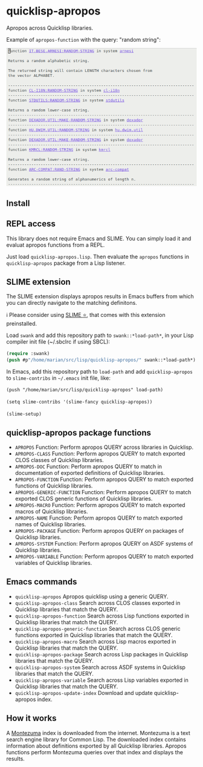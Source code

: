 # quicklisp-apropos

Apropos across Quicklisp libraries.

Example of `apropos-function` with the query: "random string":

![apropos-random-string-example](apropos-random-string.png "Example result of apropos with 'random string' as query")

## Install

## REPL access

This library does not require Emacs and SLIME. You can simply load it and evaluat apropos functions from a REPL.

Just load `quicklisp-apropos.lisp`. Then evaluate the `apropos` functions in `quicklisp-apropos` package from a Lisp listener.

## SLIME extension

The SLIME extension displays apropos results in Emacs buffers from which you can directly navigate to the matching definitons.

ℹ️ Please consider using [SLIME :star:](https://github.com/mmontone/slime-star), that comes with this extension preinstalled.

Load `swank` and add this repository path to `swank::*load-path*`, in your Lisp compiler init file (~/.sbclrc if using SBCL):

```lisp
(require :swank)
(push #p"/home/marian/src/lisp/quicklisp-apropos/" swank::*load-path*)
```

In Emacs, add this repository path to `load-path` and add `quicklisp-apropos` to `slime-contribs` in `~/.emacs` init file, like:

```
(push "/home/marian/src/lisp/quicklisp-apropos" load-path)

(setq slime-contribs '(slime-fancy quicklisp-apropos))

(slime-setup)
```

## quicklisp-apropos package functions

* `APROPOS`
  Function: Perform apropos QUERY across libraries in Quicklisp.
* `APROPOS-CLASS`
  Function: Perform apropos QUERY to match exported CLOS classes of Quicklisp libraries.
* `APROPOS-DOC`
  Function: Perform apropos QUERY to match in documentation of exported definitions of Quicklisp libraries.
* `APROPOS-FUNCTION`
  Function: Perform apropos QUERY to match exported functions of Quicklisp libraries.
* `APROPOS-GENERIC-FUNCTION`
  Function: Perform apropos QUERY to match exported CLOS generic functions of Quicklisp libraries.
* `APROPOS-MACRO`
  Function: Perform apropos QUERY to match exported macros of Quicklisp libraries.
* `APROPOS-NAME`
  Function: Perform apropos QUERY to match exported names of Quicklisp libraries.
* `APROPOS-PACKAGE`
  Function: Perform apropos QUERY on packages of Quicklisp libraries.
* `APROPOS-SYSTEM`
  Function: Perform apropos QUERY on ASDF systems of Quicklisp libraries.
* `APROPOS-VARIABLE`
  Function: Perform apropos QUERY to match exported variables of Quicklisp libraries.

## Emacs commands

* `quicklisp-apropos`
   Apropos quicklisp using a generic QUERY.
* `quicklisp-apropos-class`
   Search across CLOS classes exported in Quicklisp libraries that
   match the QUERY.
* `quicklisp-apropos-function`
   Search across Lisp functions exported in Quicklisp libraries that
   match the QUERY.
* `quicklisp-apropos-generic-function`
   Search across CLOS generic functions exported in Quicklisp
   libraries that match the QUERY.
* `quicklisp-apropos-macro`
   Search across Lisp macros exported in Quicklisp libraries that
   match the QUERY.
* `quicklisp-apropos-package`
   Search across Lisp packages in Quicklisp libraries that match the
   QUERY.
* `quicklisp-apropos-system`
   Search across ASDF systems in Quicklisp libraries that match the
   QUERY.
* `quicklisp-apropos-variable`
   Search across Lisp variables exported in Quicklisp libraries that
   match the QUERY.
* `quicklisp-apropos-update-index`
   Download and update quicklisp-apropos index.
   
## How it works

A [Montezuma](https://github.com/sharplispers/montezuma) index is downloaded from the internet. 
Montezuma is a text search engine library for Common Lisp.
The downloaded index contains information about definitions exported by all Quicklisp libraries.
Apropos functions perform Montezuma queries over that index and displays the results.
